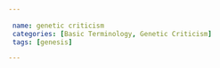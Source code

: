 ```yaml
---
 
 name: genetic criticism
 categories: [Basic Terminology, Genetic Criticism]
 tags: [genesis]

---
```

